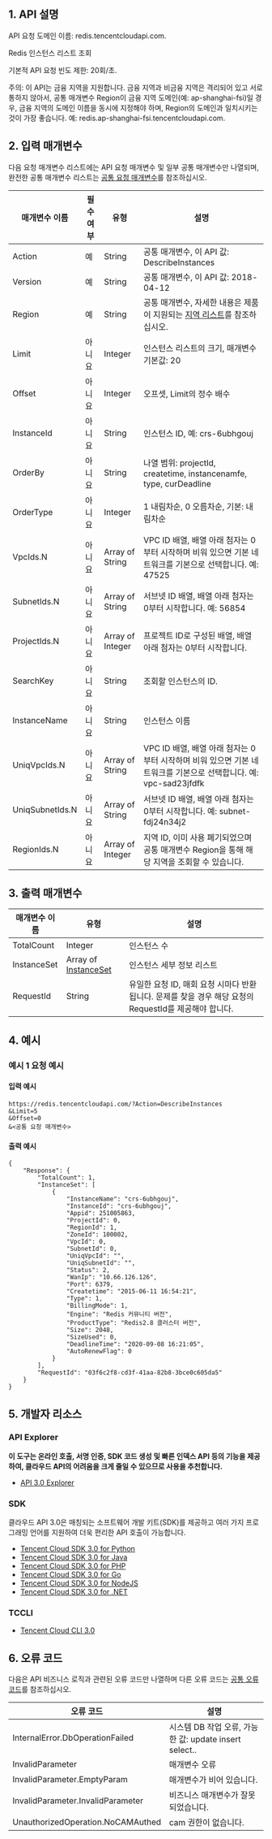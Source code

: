 ## 1. API 설명

API 요청 도메인 이름: redis.tencentcloudapi.com.

Redis 인스턴스 리스트 조회

기본적 API 요청 빈도 제한: 20회/초.

주의: 이 API는 금융 지역을 지원합니다. 금융 지역과 비금융 지역은 격리되어 있고 서로 통하지 않아서, 공통 매개변수 Region이 금융 지역 도메인(예: ap-shanghai-fsi)일 경우, 금융 지역의 도메인 이름을 동시에 지정해야 하며, Region의 도메인과 일치시키는 것이 가장 좋습니다. 예: redis.ap-shanghai-fsi.tencentcloudapi.com.



## 2. 입력 매개변수

다음 요청 매개변수 리스트에는 API 요청 매개변수 및 일부 공통 매개변수만 나열되며, 완전한 공통 매개변수 리스트는 [공통 요청 매개변수](/document/api/239/20005)를 참조하십시오.

| 매개변수 이름 | 필수 여부 | 유형 | 설명 |
|---------|---------|---------|---------|
| Action | 예 | String | 공통 매개변수, 이 API 값: DescribeInstances |
| Version | 예 | String | 공통 매개변수, 이 API 값: 2018-04-12 |
| Region | 예 | String | 공통 매개변수, 자세한 내용은 제품이 지원되는 [지역 리스트](/document/api/239/20005#.E5.9C.B0.E5.9F.9F.E5.88.97.E8.A1.A8)를 참조하십시오. |
| Limit | 아니요 | Integer | 인스턴스 리스트의 크기, 매개변수 기본값: 20 |
| Offset | 아니요 | Integer | 오프셋, Limit의 정수 배수 |
| InstanceId | 아니요 | String | 인스턴스 ID, 예: crs-6ubhgouj |
| OrderBy | 아니요 | String | 나열 범위: projectId, createtime, instancenamfe, type, curDeadline |
| OrderType | 아니요 | Integer | 1 내림차순, 0 오름차순, 기본: 내림차순 |
| VpcIds.N | 아니요 | Array of String | VPC ID 배열, 배열 아래 첨자는 0부터 시작하며 비워 있으면 기본 네트워크를 기본으로 선택합니다. 예: 47525 |
| SubnetIds.N | 아니요 | Array of String | 서브넷 ID 배열, 배열 아래 첨자는 0부터 시작합니다. 예: 56854 |
| ProjectIds.N | 아니요 | Array of Integer | 프로젝트 ID로 구성된 배열, 배열 아래 첨자는 0부터 시작합니다. |
| SearchKey | 아니요 | String | 조회할 인스턴스의 ID. |
| InstanceName | 아니요 | String | 인스턴스 이름 |
| UniqVpcIds.N | 아니요 | Array of String | VPC ID 배열, 배열 아래 첨자는 0부터 시작하며 비워 있으면 기본 네트워크를 기본으로 선택합니다. 예: vpc-sad23jfdfk |
| UniqSubnetIds.N | 아니요 | Array of String | 서브넷 ID 배열, 배열 아래 첨자는 0부터 시작합니다. 예: subnet-fdj24n34j2 |
| RegionIds.N | 아니요 | Array of Integer | 지역 ID, 이미 사용 폐기되었으며 공통 매개변수 Region을 통해 해당 지역을 조회할 수 있습니다. |

## 3. 출력 매개변수

| 매개변수 이름 | 유형 | 설명 |
|---------|---------|---------|
| TotalCount | Integer | 인스턴스 수|
| InstanceSet | Array of [InstanceSet](/document/api/239/20022#InstanceSet) | 인스턴스 세부 정보 리스트|
| RequestId | String | 유일한 요청 ID, 매회 요청 시마다 반환됩니다. 문제를 찾을 경우 해당 요청의 RequestId를 제공해야 합니다. |

## 4. 예시

### 예시 1 요청 예시

#### 입력 예시

```
https://redis.tencentcloudapi.com/?Action=DescribeInstances
&Limit=5
&Offset=0
&<공통 요청 매개변수>
```

#### 출력 예시

```
{
    "Response": {
        "TotalCount": 1,
        "InstanceSet": [
            {
                "InstanceName": "crs-6ubhgouj",
                "InstanceId": "crs-6ubhgouj",
                "Appid": 251005863,
                "ProjectId": 0,
                "RegionId": 1,
                "ZoneId": 100002,
                "VpcId": 0,
                "SubnetId": 0,
                "UniqVpcId": "",
                "UniqSubnetId": "",
                "Status": 2,
                "WanIp": "10.66.126.126",
                "Port": 6379,
                "Createtime": "2015-06-11 16:54:21",
                "Type": 1,
                "BillingMode": 1,
                "Engine": "Redis 커뮤니티 버전",
                "ProductType": "Redis2.8 클러스터 버전",
                "Size": 2048,
                "SizeUsed": 0,
                "DeadlineTime": "2020-09-08 16:21:05",
                "AutoRenewFlag": 0
            }
        ],
        "RequestId": "03f6c2f8-cd3f-41aa-82b8-3bce0c605da5"
    }
}
```


## 5. 개발자 리소스

### API Explorer

**이 도구는 온라인 호출, 서명 인증, SDK 코드 생성 및 빠른 인덱스 API 등의 기능을 제공하여, 클라우드 API의 어려움을 크게 줄일 수 있으므로 사용을 추천합니다.**

* [API 3.0 Explorer](https://console.cloud.tencent.com/api/explorer?Product=redis&Version=2018-04-12&Action=DescribeInstances)

### SDK

클라우드 API 3.0은 매칭되는 소프트웨어 개발 키트(SDK)를 제공하고 여러 가지 프로그래밍 언어를 지원하여 더욱 편리한 API 호출이 가능합니다.

* [Tencent Cloud SDK 3.0 for Python](https://github.com/TencentCloud/tencentcloud-sdk-python)
* [Tencent Cloud SDK 3.0 for Java](https://github.com/TencentCloud/tencentcloud-sdk-java)
* [Tencent Cloud SDK 3.0 for PHP](https://github.com/TencentCloud/tencentcloud-sdk-php)
* [Tencent Cloud SDK 3.0 for Go](https://github.com/TencentCloud/tencentcloud-sdk-go)
* [Tencent Cloud SDK 3.0 for NodeJS](https://github.com/TencentCloud/tencentcloud-sdk-nodejs)
* [Tencent Cloud SDK 3.0 for .NET](https://github.com/TencentCloud/tencentcloud-sdk-dotnet)

### TCCLI

* [Tencent Cloud CLI 3.0](https://cloud.tencent.com/document/product/440/6176)

## 6. 오류 코드

다음은 API 비즈니스 로직과 관련된 오류 코드만 나열하며 다른 오류 코드는 [공통 오류 코드](/document/api/239/20007#.E5.85.AC.E5.85.B1.E9.94.99.E8.AF.AF.E7.A0.81)를 참조하십시오.

| 오류 코드 | 설명 |
|---------|---------|
| InternalError.DbOperationFailed | 시스템 DB 작업 오류, 가능한 값: update insert select.. |
| InvalidParameter | 매개변수 오류 |
| InvalidParameter.EmptyParam | 매개변수가 비어 있습니다. |
| InvalidParameter.InvalidParameter | 비즈니스 매개변수가 잘못되었습니다. |
| UnauthorizedOperation.NoCAMAuthed | cam 권한이 없습니다. |
